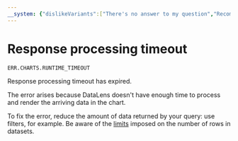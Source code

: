 ```yaml
---
__system: {"dislikeVariants":["There's no answer to my question","Recommendations aren't helpful","Content does not match the title","Other"]}
---
```

# Response processing timeout

`ERR.CHARTS.RUNTIME_TIMEOUT`

Response processing timeout has expired.

The error arises because DataLens doesn't have enough time to process and render the arriving data in the chart.

To fix the error, reduce the amount of data returned by your query: use filters, for example. Be aware of the [limits](../../concepts/limits.md) imposed on the number of rows in datasets.